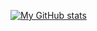 [![My GitHub stats](https://github-readme-stats.vercel.app/api?username=hqvjet)](https://github.com/anuraghazra/github-readme-stats)